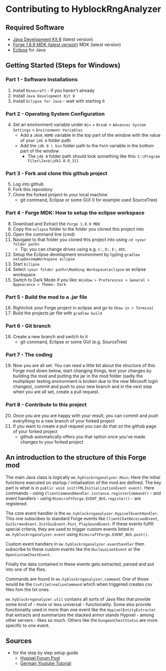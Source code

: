 # Contributing to HyblockRngAnalyzer

## Required Software
- [Java Development Kit 8](https://www.oracle.com/java/technologies/downloads/#java8-windows) (latest version)
- [Forge 1.8.9 MDK (latest version)](https://files.minecraftforge.net/net/minecraftforge/forge/index_1.8.9.html) MDK (latest version)
- [Eclipse](https://www.eclipse.org/downloads/) for Java

## Getting Started (Steps for Windows)
### Part 1 - Software Installations
1. Install `Minecraft` - if you haven't already
2. Install `Java Development Kit 8`
3. Install `Eclipse for Java` - wait with starting it
### Part 2 - Operating System Configuration
4. Set an environment variable under `Win` + `Break` > `Advances System Settings` > `Environment Variables` 
    - Add a `JAVA_HOME` variable in the top part of the window with the value of your `jdk 8` folder path
    - Add the `jdk 8 \ bin` folder path to the `Path` variable in the bottom part of the window
        - The `jdk 8` folder path should look something like this: `C:\Program Files\Java\jdk1.8.0_311`
### Part 3 - Fork and clone this github project
5. Log into github
6. Fork this repository
7. Clone the forked project to your local machine 
    - git command, Eclipse or some GUI (I for example used SourceTree)
### Part 4 - Forge MDK: How to setup the eclipse workspace
8. Download and Extract the `Forge 1.8.9 MDK`
9. Copy the `eclipse` folder to the folder you cloned this project into
10. Open the command line (cmd) 
11. Navigate to that folder you cloned this project into using `cd <your folder path>`
    - Tip: you can change drives using e.g. `C:`, `D:`, `E:`, etc.
12. Setup the Eclipse development environment by typing `gradlew setupDecompWorkspace eclipse`
13. Start `Eclipse`
14. Select `<your folder path>\Modding Workspace\eclipse` as eclipse workspace
15. Switch to Dark Mode if you like: `Window > Preferences > General > Appearance > Theme: Dark`
### Part 5 - Build the mod to a .jar file
16. Rightclick your Forge project in eclipse and go to `Show in > Terminal`
17. Build the projects jar file with `gradlew build`
### Part 6 - Git branch
18. Create a new branch and switch to it
    - git command, Eclipse or some GUI (e.g. SourceTree)
### Part 7 - The coding
19. Now you are all set. You can read a little bit about the structure of this Forge mod down below, start changing things, test your changes by building the mod and putting the jar in the mod folder (sadly the multiplayer testing environment is broken due to the new Mirosoft login changes), commit and push to your new branch and in the next step when you are all set, create a pull request.
### Part 8 - Contribute to this project
20. Once you are you are happy with your result, you can commit and push everything to a new branch of your forked project
21. If you want to create a pull request you can do that on the github page of your forked project
    - github automatically offers you that option once you've made changes to your forked project

## An introduction to the structure of this Forge mod
The main Java class is logically `me.hyblockrnganalyzer.Main`. Here the initial functions executed on startup / initialisation of the mod are defined. The key part is what is in `public void init(FMLInitializationEvent event)`. Here commands - using `ClientCommandHandler.instance.registerCommand()` - and event handlers - using `MinecraftForge.EVENT_BUS.register()` - are registered.

The core event handler is the `me.hyblockrnganalyzer.HypixelEventHandler`. This one subscibes to standard Forge events like `ClientChatReceivedEvent`, `GuiScreenEvent.InitGuiEvent.Post`, `PlaySoundEvent`. If these events fulfill special criteria, they are used to trigger custom events listed in `me.hyblockrnganalyzer.event` using `MinecraftForge.EVENT_BUS.post()`.

Custom event handlers in `me.hyblockrnganalyzer.eventhandler` then subscribe to these custom events like the `NucleusLootEvent` or the `OpenCustomChestEvent`.

Finally the data contained in these events gets extracted, parsed and put into one of the files.

Commands are found in `me.hyblockrnganalyzer.command`. One of those would be the `CsvFileCreationCommand` which when triggered creates csv files fom the txt ones.

`me.hyblockrnganalyzer.util` contains all sorts of Java files that provide some kind of - more or less universal - functionality. Some also provide functionality used in more than one event like the `HypixelEntityExtractor` that extracts and summarizes the stacked armor stands Hypixel - among other servers - likes so much. Others like the `DungeonChestStatus` are more specific to one event.

## Sources
- for the step by step setup guide
    - [Hypixel Forum Post](https://hypixel.net/threads/guide-how-to-start-create-coding-minecraft-forge-mods.551741/#post-5352380)
    - [German Youtube Tutorial](https://www.youtube.com/watch?v=6YS-ExDnrjg) 
